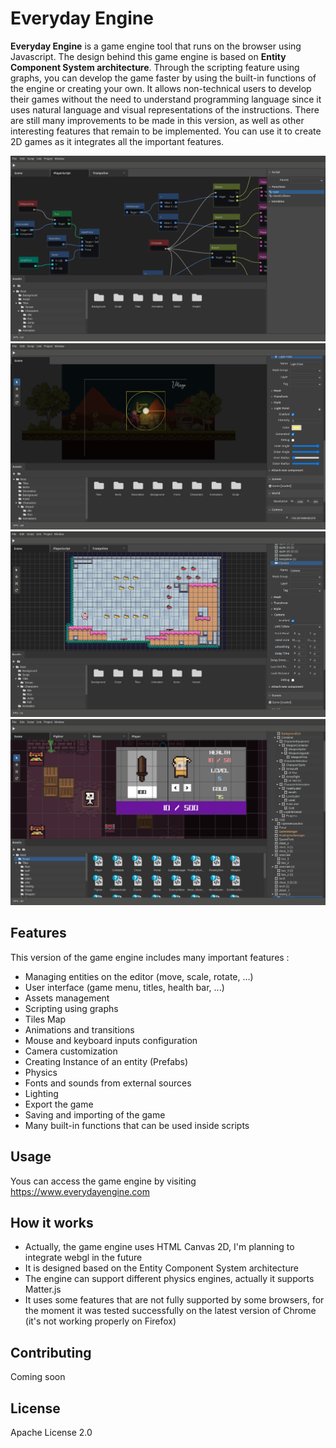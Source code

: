 # Everyday Engine
**Everyday Engine** is a game engine tool that runs on the browser using Javascript.
The design behind this game engine is based on **Entity Component System architecture**.
Through the scripting feature using graphs, you can develop the game faster by using the built-in functions of the engine or creating your own. It allows non-technical users to develop their games without the need to understand programming language since it uses natural language and visual representations of the instructions.
There are still many improvements to be made in this version, as well as other interesting features that remain to be implemented. You can use it to create 2D games as it integrates all the important features.

![Everyday Engine screenshot](https://github.com/solvingcode/everyday-engine/blob/master/img/screen1.png?raw=true)
![Everyday Engine screenshot](https://github.com/solvingcode/everyday-engine/blob/master/img/screen2.png?raw=true)
![Everyday Engine screenshot](https://github.com/solvingcode/everyday-engine/blob/master/img/screen3.png?raw=true)
![Everyday Engine screenshot](https://github.com/solvingcode/everyday-engine/blob/master/img/screen4.png?raw=true)

## Features
This version of the game engine includes many important features :
- Managing entities on the editor (move, scale, rotate, ...)
- User interface (game menu, titles, health bar, ...)
- Assets management
- Scripting using graphs
- Tiles Map
- Animations and transitions
- Mouse and keyboard inputs configuration
- Camera customization
- Creating Instance of an entity (Prefabs)
- Physics
- Fonts and sounds from external sources
- Lighting
- Export the game
- Saving and importing of the game
- Many built-in functions that can be used inside scripts

## Usage
Yous can access the game engine by visiting https://www.everydayengine.com

## How it works
- Actually, the game engine uses HTML Canvas 2D, I'm planning to integrate webgl in the future
- It is designed based on the Entity Component System architecture
- The engine can support different physics engines, actually it supports Matter.js
- It uses some features that are not fully supported by some browsers, for the moment it was tested successfully on the latest version of Chrome (it's not working properly on Firefox)

## Contributing
Coming soon

## License
Apache License 2.0
